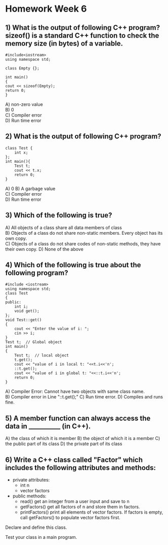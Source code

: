 # Homework Week 6

## 1) What is the output of following C++ program?  sizeof() is a standard C++ function to check the memory size (in bytes) of a variable.

    #include<iostream>
    using namespace std;
    
    class Empty {};
    
    int main()
    {
    cout << sizeof(Empty);
    return 0;
    }

A) non-zero value  
B) 0  
C) Compiler error  
D) Run time error  

## 2) What is the output of following C++ program?

    class Test {
        int x; 
    };
    int main(){
        Test t;
        cout << t.x;
        return 0;
    }

A) 0
B) A garbage value  
C) Compiler error  
D) Run time error 

## 3) Which of the following is true?
A) All objects of a class share all data members of class  
B) Objects of a class do not share non-static members. Every object has its own copy.  
C) Objects of a class do not share codes of non-static methods, they have their own copy.
D) None of the above 

## 4) Which of the following is true about the following program?

    #include <iostream>
    using namespace std;
    class Test
    {
    public:
        int i;
        void get();
    };
    void Test::get()
    {
        cout << "Enter the value of i: ";
        cin >> i;
    }
    Test t;  // Global object
    int main()
    {
        Test t;  // local object
        t.get();
        cout << "value of i in local t: "<<t.i<<'n';
        ::t.get(); 
        cout << "value of i in global t: "<<::t.i<<'n';
        return 0;
    }

    
A) Compiler Error: Cannot have two objects with same class name.  
B) Compiler error in Line "::t.get();"
C) Run time error.
D) Compiles and runs fine.

## 5) A member function can always access the data in __________  (in C++).

A) the class of which it is member
B) the object of which it is a member
C) the public part of its class
D) the private part of its class

## 6) Write a C++ class called "Factor" which includes the following attributes and methods:

- private attributes: 
    - int n
    - vector<int> factors
- public methods: 
    - read() get an integer from a user input and save to n
    - getFactors() get all factors of n and store them in factors.
    - printFactors() print all elements of vector factors.  If factors is empty, call getFactors() to populate vector factors first.

Declare and define this class. 

Test your class in a main program.

